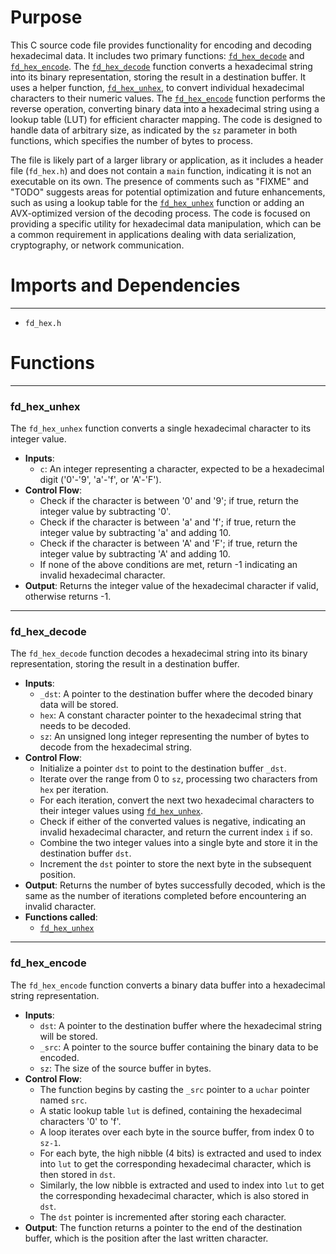 # Purpose
This C source code file provides functionality for encoding and decoding hexadecimal data. It includes two primary functions: [`fd_hex_decode`](#fd_hex_decode) and [`fd_hex_encode`](#fd_hex_encode). The [`fd_hex_decode`](#fd_hex_decode) function converts a hexadecimal string into its binary representation, storing the result in a destination buffer. It uses a helper function, [`fd_hex_unhex`](#fd_hex_unhex), to convert individual hexadecimal characters to their numeric values. The [`fd_hex_encode`](#fd_hex_encode) function performs the reverse operation, converting binary data into a hexadecimal string using a lookup table (LUT) for efficient character mapping. The code is designed to handle data of arbitrary size, as indicated by the `sz` parameter in both functions, which specifies the number of bytes to process.

The file is likely part of a larger library or application, as it includes a header file (`fd_hex.h`) and does not contain a `main` function, indicating it is not an executable on its own. The presence of comments such as "FIXME" and "TODO" suggests areas for potential optimization and future enhancements, such as using a lookup table for the [`fd_hex_unhex`](#fd_hex_unhex) function or adding an AVX-optimized version of the decoding process. The code is focused on providing a specific utility for hexadecimal data manipulation, which can be a common requirement in applications dealing with data serialization, cryptography, or network communication.
# Imports and Dependencies

---
- `fd_hex.h`


# Functions

---
### fd\_hex\_unhex<!-- {{#callable:fd_hex_unhex}} -->
The `fd_hex_unhex` function converts a single hexadecimal character to its integer value.
- **Inputs**:
    - `c`: An integer representing a character, expected to be a hexadecimal digit ('0'-'9', 'a'-'f', or 'A'-'F').
- **Control Flow**:
    - Check if the character is between '0' and '9'; if true, return the integer value by subtracting '0'.
    - Check if the character is between 'a' and 'f'; if true, return the integer value by subtracting 'a' and adding 10.
    - Check if the character is between 'A' and 'F'; if true, return the integer value by subtracting 'A' and adding 10.
    - If none of the above conditions are met, return -1 indicating an invalid hexadecimal character.
- **Output**: Returns the integer value of the hexadecimal character if valid, otherwise returns -1.


---
### fd\_hex\_decode<!-- {{#callable:fd_hex_decode}} -->
The `fd_hex_decode` function decodes a hexadecimal string into its binary representation, storing the result in a destination buffer.
- **Inputs**:
    - `_dst`: A pointer to the destination buffer where the decoded binary data will be stored.
    - `hex`: A constant character pointer to the hexadecimal string that needs to be decoded.
    - `sz`: An unsigned long integer representing the number of bytes to decode from the hexadecimal string.
- **Control Flow**:
    - Initialize a pointer `dst` to point to the destination buffer `_dst`.
    - Iterate over the range from 0 to `sz`, processing two characters from `hex` per iteration.
    - For each iteration, convert the next two hexadecimal characters to their integer values using [`fd_hex_unhex`](#fd_hex_unhex).
    - Check if either of the converted values is negative, indicating an invalid hexadecimal character, and return the current index `i` if so.
    - Combine the two integer values into a single byte and store it in the destination buffer `dst`.
    - Increment the `dst` pointer to store the next byte in the subsequent position.
- **Output**: Returns the number of bytes successfully decoded, which is the same as the number of iterations completed before encountering an invalid character.
- **Functions called**:
    - [`fd_hex_unhex`](#fd_hex_unhex)


---
### fd\_hex\_encode<!-- {{#callable:fd_hex_encode}} -->
The `fd_hex_encode` function converts a binary data buffer into a hexadecimal string representation.
- **Inputs**:
    - `dst`: A pointer to the destination buffer where the hexadecimal string will be stored.
    - `_src`: A pointer to the source buffer containing the binary data to be encoded.
    - `sz`: The size of the source buffer in bytes.
- **Control Flow**:
    - The function begins by casting the `_src` pointer to a `uchar` pointer named `src`.
    - A static lookup table `lut` is defined, containing the hexadecimal characters '0' to 'f'.
    - A loop iterates over each byte in the source buffer, from index 0 to `sz-1`.
    - For each byte, the high nibble (4 bits) is extracted and used to index into `lut` to get the corresponding hexadecimal character, which is then stored in `dst`.
    - Similarly, the low nibble is extracted and used to index into `lut` to get the corresponding hexadecimal character, which is also stored in `dst`.
    - The `dst` pointer is incremented after storing each character.
- **Output**: The function returns a pointer to the end of the destination buffer, which is the position after the last written character.


